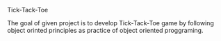 Tick-Tack-Toe

The goal of given project is to develop Tick-Tack-Toe game by following object
orinted principles as practice of object oriented proggraming.
